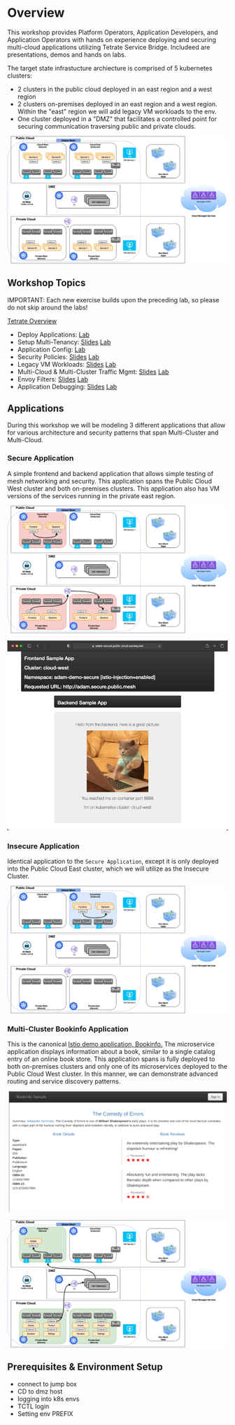 # Overview
This workshop provides Platform Operators, Application Developers, and Application Operators with hands on experience deploying and securing multi-cloud applications utilizing Tetrate Service Bridge.  Includeed are presentations, demos and hands on labs.

The target state infrastucture archiecture is comprised of 5 kubernetes clusters:
- 2 clusters in the public cloud deployed in an east region and a west region
- 2 clusters on-premises deployed in an east region and a west region.  Within the "east" region we will add legacy VM workloads to the env.
- One cluster deployed in a "DMZ" that facilitates a controlled point for securing communication traversing public and private clouds.

![Base Diagram](images/infra-arch.png)

## Workshop Topics
IMPORTANT: Each new exercise builds upon the preceding lab, so please do not skip around the labs!

[Tetrate Overview](https://docs.google.com/presentation/d/11VD8G8uFDSjRqtPNJmxZUND7hlc3kiY6bGNhNRBxbJ8/edit#slide=id.gb61fe1c3b5_0_0)

- Deploy Applications: [Lab](00-App-Deployment/README.md)
- Setup Multi-Tenancy: [Slides](https://docs.google.com/presentation/d/11VD8G8uFDSjRqtPNJmxZUND7hlc3kiY6bGNhNRBxbJ8/edit#slide=id.ge82d745ba0_0_716) [Lab](01-Tenancy/README.md)
- Application Config: [Lab](02-App-Config/README.md)
- Security Policies: [Slides](https://docs.google.com/presentation/d/11VD8G8uFDSjRqtPNJmxZUND7hlc3kiY6bGNhNRBxbJ8/edit#slide=id.ge82d745ba0_0_737) [Lab](03-Security/README.md)
- Legacy VM Workloads: [Slides](https://docs.google.com/presentation/d/11VD8G8uFDSjRqtPNJmxZUND7hlc3kiY6bGNhNRBxbJ8/edit#slide=id.ge82d745ba0_0_731) [Lab](04-VM/README.md)
- Multi-Cloud & Multi-Cluster Traffic Mgmt: [Slides](https://docs.google.com/presentation/d/11VD8G8uFDSjRqtPNJmxZUND7hlc3kiY6bGNhNRBxbJ8/edit#slide=id.ge82d745ba0_0_731) [Lab](05-LB/README.md)
- Envoy Filters: [Slides](https://docs.google.com/presentation/d/11VD8G8uFDSjRqtPNJmxZUND7hlc3kiY6bGNhNRBxbJ8/edit#slide=id.ge82d745ba0_0_731) [Lab](06-Envoy/README.md)
- Application Debugging: [Slides](https://docs.google.com/presentation/d/11VD8G8uFDSjRqtPNJmxZUND7hlc3kiY6bGNhNRBxbJ8/edit#slide=id.ge82d745ba0_0_743) [Lab](07-Debugging/README.md)

## Applications

During this workshop we will be modeling 3 different applications that allow for various architecture and security patterns that span Multi-Cluster and Multi-Cloud.

### Secure Application
A simple frontend and backend application that allows simple testing of mesh networking and security.  This application spans the Public Cloud West cluster and both on-premises clusters.  This application also has VM versions of the services running in the private east region.

![Base Diagram](images/secure-app-arch.png)

![Base Diagram](images/secure-app.png)

### Insecure Application
Identical application to the `Secure Application`, except it is only deployed into the Public Cloud East cluster, which we will utilize as the Insecure Cluster.

![Base Diagram](images/insecure-app-arch.png)

### Multi-Cluster Bookinfo Application
This is the canonical [Istio demo application, Bookinfo.](https://istio.io/latest/docs/examples/bookinfo/)  The microservice application displays information about a book, similar to a single catalog entry of an online book store.  This application spans is fully deployed to both on-premises clusters and only one of its microservices deployed to the Public Cloud West cluster.  In this manner, we can demonstrate advanced routing and service discovery patterns.

![Base Diagram](images/bookinfo-app.png)

![Base Diagram](images/bookinfo-app-arch.png)


## Prerequisites & Environment Setup
- connect to jump box
- CD to dmz host
- logging into k8s envs
- TCTL login
- Setting env PREFIX